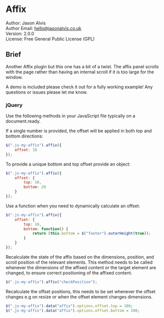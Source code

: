 <h1>Affix</h1>

Author: Jason Alvis<br />
Author Email: hello@jasonalvis.co.uk<br />
Version: 2.0.0<br />
License: Free General Public License (GPL)<br />

<h2>Brief</h2>
Another Affix plugin but this one has a bit of a twist. The affix panel scrolls with the page rather than having an internal scroll if it is too large for the window.

A demo is included please check it out for a fully working example! Any questions or issues please let me know.

<h3>jQuery</h3>

Use the following methods in your JavaScript file typically on a document.ready.

If a single number is provided, the offset will be applied in both top and bottom directions:

```javascript
$(".js-my-affix").affix({
    offset: 10
});
```

To provide a unique bottom and top offset provide an object:

```javascript
$(".js-my-affix").affix({
    offset: {
        top: 10,
        bottom: 20
    }
});
```

Use a function when you need to dynamically calculate an offset:

```javascript
$(".js-my-affix").affix({
    offset: {
        top: 10,
        bottom: function() {
            return (this.bottom = $("footer").outerHeight(true));
        }
    }
});
```

Recalculate the state of the affix based on the dimensions, position, and scroll position of the relevant elements. This method needs to be called whenever the dimensions of the affixed content or the target element are changed, to ensure correct positioning of the affixed content.

```javascript
$(".js-my-affix").affix("checkPosition");
```

Recalculate the offset positions, this needs to be set whenever the offset changes e.g on resize or when the offset element changes dimensions.

```javascript
$(".js-my-affix").data("affix").options.offset.top = 100;
$(".js-my-affix").data("affix").options.offset.bottom = 200;
```